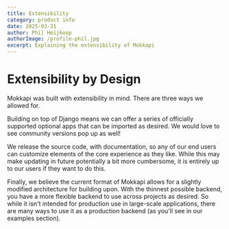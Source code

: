 ```yaml
---
title: Extensibility
category: product info
date: 2025-03-31
author: Phil Heijkoop
authorImage: /profile-phil.jpg
excerpt: Explaining the extensibility of Mokkapi
---
```


# Extensibility by Design

Mokkapi was built with extensibility in mind. There are three ways we allowed for. 

Building on top of Django means we can offer a series of officially supported optional apps that can be imported as desired. We would love to see community versions pop up as well! 

We release the source code, with documentation, so any of our end users can customize elements of the core experience as they like. While this may make updating in future potentially a bit more cumbersome, it is entirely up to our users if they want to do this.

Finally, we believe the current format of Mokkapi allows for a slightly modified architecture for building upon. With the thinnest possible backend, you have a more flexible backend to use across projects as desired. So while it isn't intended for production use in large-scale applications, there are many ways to use it as a production backend (as you'll see in our examples section).